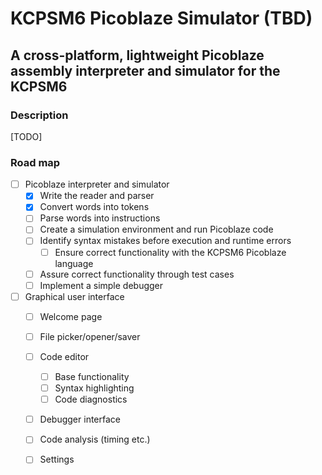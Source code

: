 # KCPSM6 Picoblaze Simulator (TBD)
## A cross-platform, lightweight Picoblaze assembly interpreter and simulator for the KCPSM6

### Description

[TODO]

### Road map

- [ ] Picoblaze interpreter and simulator
  - [X] Write the reader and parser
  - [X] Convert words into tokens
  - [ ] Parse words into instructions
  - [ ] Create a simulation environment and run Picoblaze code
  - [ ] Identify syntax mistakes before execution and runtime errors
    - [ ] Ensure correct functionality with the KCPSM6 Picoblaze language
  - [ ] Assure correct functionality through test cases
  - [ ] Implement a simple debugger

- [ ] Graphical user interface
  - [ ] Welcome page
  - [ ] File picker/opener/saver
  - [ ] Code editor
    - [ ] Base functionality
    - [ ] Syntax highlighting
    - [ ] Code diagnostics
  - [ ] Debugger interface
  - [ ] Code analysis (timing etc.)
  - [ ] Settings





